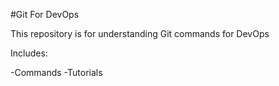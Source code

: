 #Git For DevOps


This repository is for understanding Git commands for DevOps

Includes:

-Commands
-Tutorials
